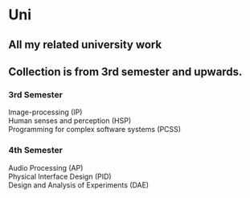 # Uni
## All my related university work
## Collection is from 3rd semester and upwards.
### 3rd Semester
Image-processing (IP)<br>
Human senses and perception (HSP)<br>
Programming for complex software systems (PCSS)<br>

### 4th Semester
Audio Processing (AP)<br>
Physical Interface Design (PID)<br>
Design and Analysis of Experiments (DAE)<br>

